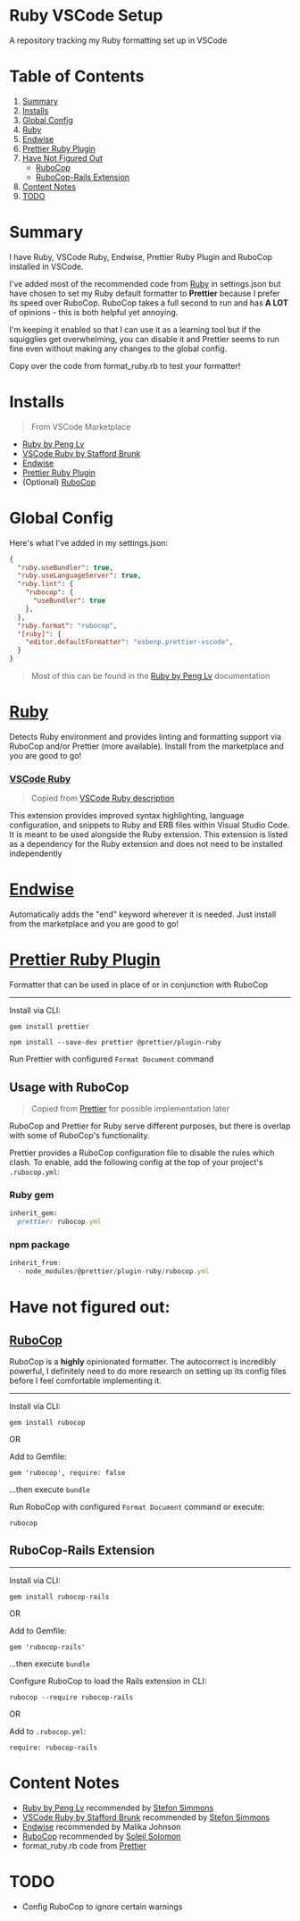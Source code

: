 # Ruby VSCode Setup

A repository tracking my Ruby formatting set up in VSCode

# Table of Contents

1. [Summary](#summary)
2. [Installs](#installs)
3. [Global Config](#global-config)
4. [Ruby](#ruby)
5. [Endwise](#endwise)
6. [Prettier Ruby Plugin](#prettier-ruby-plugin)
7. [Have Not Figured Out](#have-not-figured-out)
    * [RuboCop](#rubocop)
    * [RuboCop-Rails Extension](#rubocop-rails-extension)
8. [Content Notes](#content-notes)
9. [TODO](#todo)

# Summary

I have Ruby, VSCode Ruby, Endwise, Prettier Ruby Plugin and RuboCop installed in VSCode.

 I've added most of the recommended code from [Ruby](https://github.com/rubyide/vscode-ruby) in settings.json but have chosen to set my Ruby default formatter to **Prettier** because I prefer its speed over RuboCop. RuboCop takes a full second to run and has **A LOT** of opinions - this is both helpful yet annoying. 

I'm keeping it enabled so that I can use it as a learning tool but if the squigglies get overwhelming, you can disable it and Prettier seems to run fine even without making any changes to the global config.

Copy over the code from format_ruby.rb to test your formatter!




# Installs

> From VSCode Marketplace

- [Ruby by Peng Lv](https://github.com/rubyide/vscode-ruby)
- [VSCode Ruby by Stafford Brunk](https://github.com/rubyide/vscode-ruby)
- [Endwise](https://github.com/kaiwood/vscode-endwise)
- [Prettier Ruby Plugin](https://github.com/prettier/plugin-ruby)
- (Optional) [RuboCop](https://github.com/rubocop-hq/rubocop)

# Global Config

Here's what I've added in my settings.json:
```json
{
  "ruby.useBundler": true,
  "ruby.useLanguageServer": true,
  "ruby.lint": {
    "rubocop": {
      "useBundler": true
    },
  },
  "ruby.format": "rubocop",
  "[ruby]": {
    "editor.defaultFormatter": "esbenp.prettier-vscode",
  }
}
```
> Most of this can be found in the [Ruby by Peng Lv](https://github.com/rubyide/vscode-ruby) documentation

# [Ruby](https://github.com/rubyide/vscode-ruby)

Detects Ruby environment and provides linting and formatting support via RuboCop and/or Prettier (more available). Install from the marketplace and you are good to go!

### [VSCode Ruby](https://github.com/rubyide/vscode-ruby)

> Copied from [VSCode Ruby description](https://marketplace.visualstudio.com/items?itemName=wingrunr21.vscode-ruby)

This extension provides improved syntax highlighting, language configuration, and snippets to Ruby and ERB files within Visual Studio Code. It is meant to be used alongside the Ruby extension. This extension is listed as a dependency for the Ruby extension and does not need to be installed independently

# [Endwise](https://github.com/kaiwood/vscode-endwise)

Automatically adds the "end" keyword wherever it is needed. Just install from the marketplace and you are good to go!

# [Prettier Ruby Plugin](https://github.com/prettier/plugin-ruby)

Formatter that can be used in place of or in conjunction with RuboCop

---
Install via CLI:
```
gem install prettier
```

```
npm install --save-dev prettier @prettier/plugin-ruby
```

Run Prettier with configured `Format Document` command

## Usage with RuboCop

> Copied from [Prettier](https://github.com/prettier/plugin-ruby) for possible implementation later

RuboCop and Prettier for Ruby serve different purposes, but there is overlap with some of RuboCop's functionality.

Prettier provides a RuboCop configuration file to disable the rules which clash. To enable, add the following config at the top of your project's `.rubocop.yml`:

### Ruby gem

```ruby
inherit_gem:
  prettier: rubocop.yml
```

### npm package

```js
inherit_from:
  - node_modules/@prettier/plugin-ruby/rubocop.yml
```

# Have not figured out:

## [RuboCop](https://github.com/rubocop-hq/rubocop)

RuboCop is a **highly** opinionated formatter. The autocorrect is incredibly powerful, I definitely need to do more research on setting up its config files before I feel comfortable implementing it.

---

Install via CLI:

```
gem install rubocop
```

OR

Add to Gemfile:
```
gem 'rubocop', require: false
```

...then execute `bundle`

Run RoboCop with configured `Format Document` command or execute:
```
rubocop
```

## RuboCop-Rails Extension

---

Install via CLI: 

```
gem install rubocop-rails
```

OR

Add to Gemfile: 
```
gem 'rubocop-rails'
```
...then execute `bundle`

Configure RuboCop to load the Rails extension in CLI: 
```
rubocop --require rubocop-rails
```

OR

Add to `.rubocop.yml`: 
```
require: rubocop-rails
```


# Content Notes
- [Ruby by Peng Lv](https://github.com/rubyide/vscode-ruby) recommended by [Stefon Simmons](https://github.com/stefonsimmons)
- [VSCode Ruby by Stafford Brunk](https://github.com/rubyide/vscode-ruby) recommended by [Stefon Simmons](https://github.com/stefonsimmons)
- [Endwise](https://github.com/kaiwood/vscode-endwise) recommended by Malika Johnson
- [RuboCop](https://github.com/rubocop-hq/rubocop) recommended by [Soleil Solomon](https://github.com/soleilyasmina)
- format_ruby.rb code from [Prettier](https://github.com/prettier/plugin-ruby)

# TODO

- Config RuboCop to ignore certain warnings
